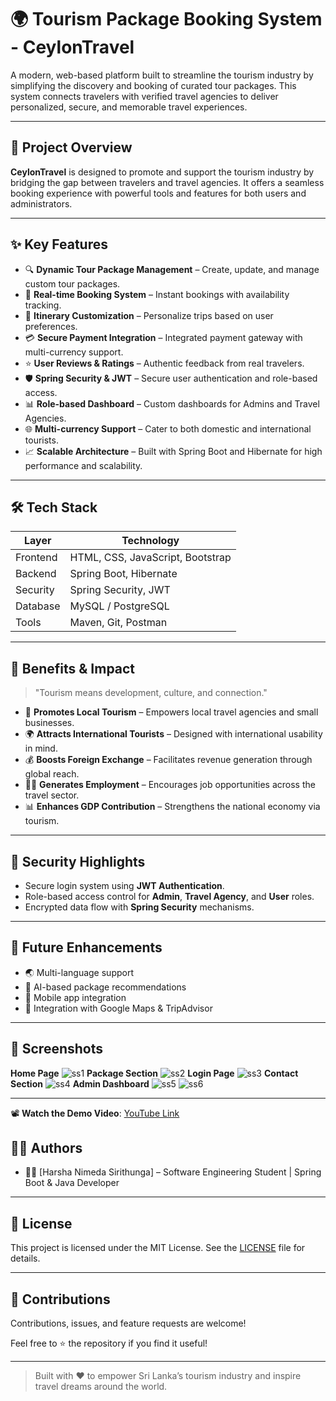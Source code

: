# 🌍 Tourism Package Booking System - CeylonTravel

A modern, web-based platform built to streamline the tourism industry by simplifying the discovery and booking of curated tour packages. This system connects travelers with verified travel agencies to deliver personalized, secure, and memorable travel experiences.

---

## 🚀 Project Overview

**CeylonTravel** is designed to promote and support the tourism industry by bridging the gap between travelers and travel agencies. It offers a seamless booking experience with powerful tools and features for both users and administrators.

---

## ✨ Key Features

- 🔍 **Dynamic Tour Package Management** – Create, update, and manage custom tour packages.
- 📅 **Real-time Booking System** – Instant bookings with availability tracking.
- 🧳 **Itinerary Customization** – Personalize trips based on user preferences.
- 💳 **Secure Payment Integration** – Integrated payment gateway with multi-currency support.
- ⭐ **User Reviews & Ratings** – Authentic feedback from real travelers.
- 🛡️ **Spring Security & JWT** – Secure user authentication and role-based access.
- 📊 **Role-based Dashboard** – Custom dashboards for Admins and Travel Agencies.
- 🌐 **Multi-currency Support** – Cater to both domestic and international tourists.
- 📈 **Scalable Architecture** – Built with Spring Boot and Hibernate for high performance and scalability.

---

## 🛠️ Tech Stack

| Layer | Technology |
|------|------------|
| Frontend | HTML, CSS, JavaScript, Bootstrap |
| Backend | Spring Boot, Hibernate |
| Security | Spring Security, JWT |
| Database | MySQL / PostgreSQL |
| Tools | Maven, Git, Postman |

---

## 🌱 Benefits & Impact

> "Tourism means development, culture, and connection."

- 📢 **Promotes Local Tourism** – Empowers local travel agencies and small businesses.
- 🌍 **Attracts International Tourists** – Designed with international usability in mind.
- 💰 **Boosts Foreign Exchange** – Facilitates revenue generation through global reach.
- 👨‍💼 **Generates Employment** – Encourages job opportunities across the travel sector.
- 📊 **Enhances GDP Contribution** – Strengthens the national economy via tourism.

---

## 🔐 Security Highlights

- Secure login system using **JWT Authentication**.
- Role-based access control for **Admin**, **Travel Agency**, and **User** roles.
- Encrypted data flow with **Spring Security** mechanisms.

---

## 📌 Future Enhancements

- 🌏 Multi-language support
- 🧠 AI-based package recommendations
- 📱 Mobile app integration
- 🧭 Integration with Google Maps & TripAdvisor

---

## 📸 Screenshots
**Home Page**
![ss1](frontEnd/screenshot/ss1.PNG)
**Package Section**
![ss2](frontEnd/screenshot/ss2.PNG)
**Login Page**
![ss3](frontEnd/screenshot/ss3.PNG)
**Contact Section**
![ss4](frontEnd/screenshot/ss4.PNG)
**Admin Dashboard**
![ss5](frontEnd/screenshot/ss5.PNG)
![ss6](frontEnd/screenshot/ss6.PNG)

---
📽️ **Watch the Demo Video**: [YouTube Link](https://youtu.be/tBOfHENeEYo?si=CzMUYKzWwB950AP3 )

## 🧑‍💻 Authors

- 👨‍💻 [Harsha Nimeda Sirithunga] – Software Engineering Student | Spring Boot & Java Developer

---

## 📃 License

This project is licensed under the MIT License. See the [LICENSE](LICENSE) file for details.

---

## 🙌 Contributions

Contributions, issues, and feature requests are welcome!

Feel free to ⭐ the repository if you find it useful!

---

> Built with ❤️ to empower Sri Lanka’s tourism industry and inspire travel dreams around the world.

